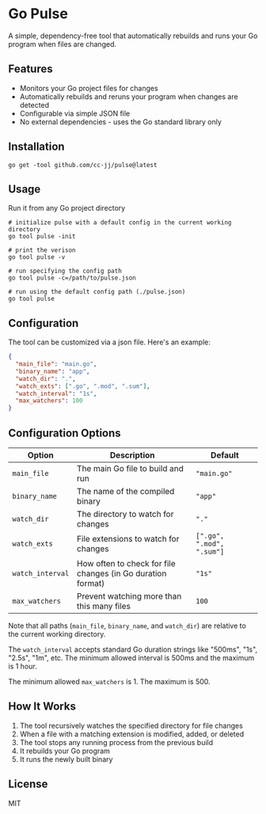 # Go Pulse

A simple, dependency-free tool that automatically rebuilds and runs your Go program when files are changed.

## Features

- Monitors your Go project files for changes
- Automatically rebuilds and reruns your program when changes are detected
- Configurable via simple JSON file
- No external dependencies - uses the Go standard library only

## Installation

```
go get -tool github.com/cc-jj/pulse@latest

```

## Usage

Run it from any Go project directory

```
# initialize pulse with a default config in the current working directory
go tool pulse -init

# print the verison
go tool pulse -v

# run specifying the config path
go tool pulse -c=/path/to/pulse.json

# run using the default config path (./pulse.json)
go tool pulse
```

## Configuration

The tool can be customized via a json file. Here's an example:

```json
{
  "main_file": "main.go",
  "binary_name": "app",
  "watch_dir": ".",
  "watch_exts": [".go", ".mod", ".sum"],
  "watch_interval": "1s",
  "max_watchers": 100
}
```

## Configuration Options

| Option           | Description                                                 | Default                   |
| ---------------- | ----------------------------------------------------------- | ------------------------- |
| `main_file`      | The main Go file to build and run                           | `"main.go"`               |
| `binary_name`    | The name of the compiled binary                             | `"app"`                   |
| `watch_dir`      | The directory to watch for changes                          | `"."`                     |
| `watch_exts`     | File extensions to watch for changes                        | `[".go", ".mod", ".sum"]` |
| `watch_interval` | How often to check for file changes (in Go duration format) | `"1s"`                    |
| `max_watchers`   | Prevent watching more than this many files                  | `100`                     |

Note that all paths (`main_file`, `binary_name`, and `watch_dir`) are relative to the current working directory.

The `watch_interval` accepts standard Go duration strings like "500ms", "1s", "2.5s", "1m", etc. The minimum allowed interval is 500ms and the maximum is 1 hour.

The minimum allowed `max_watchers` is 1. The maximum is 500.

## How It Works

1. The tool recursively watches the specified directory for file changes
2. When a file with a matching extension is modified, added, or deleted
3. The tool stops any running process from the previous build
4. It rebuilds your Go program
5. It runs the newly built binary

## License

MIT
